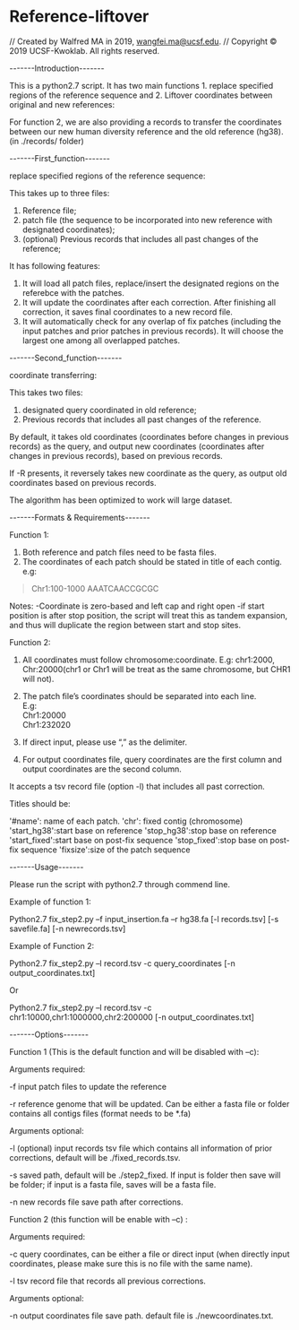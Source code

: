 # Reference-liftover

//  Created by Walfred MA in 2019, wangfei.ma@ucsf.edu.
//  Copyright © 2019 UCSF-Kwoklab. All rights reserved.


-------Introduction-------



This is a python2.7 script. It has two main functions 1. replace specified regions of the reference sequence and 2. Liftover coordinates between original and new references:

For function 2, we are also providing a records to transfer the coordinates between our new human diversity reference and the old reference (hg38). (in ./records/ folder)




-------First_function-------




replace specified regions of the reference sequence:

This takes up to three files: 
1. Reference file;
2. patch file (the sequence to be incorporated into new reference with designated coordinates);
3. (optional) Previous records that includes all past changes of the reference;

It has following features:

1.	It will load all patch files, replace/insert the designated regions on the referebce with the patches. 
2.	It will update the coordinates after each correction. After finishing all correction, it saves final coordinates to a new record file.
3.	It will automatically check for any overlap of fix patches (including the input patches and prior patches in previous records). It will choose the largest one among all overlapped patches.





-------Second_function-------

coordinate transferring:

This takes two files: 
1. designated query coordinated in old reference;  
2. Previous records that includes all past changes of the reference. 

By default, it takes old coordinates (coordinates before changes in previous records) as the query, and output new coordinates (coordinates after changes in previous records), based on previous records.

If -R presents, it reversely takes new coordinate as the query, as output old coordinates based on previous records.

The algorithm has been optimized to work will large dataset.



-------Formats & Requirements-------



Function 1:

1.	Both reference and patch files need to be fasta files. 
2.	The coordinates of each patch should be stated in title of each contig.
e.g: 

>Chr1:100-1000
AAATCAACCGCGC


Notes:
-Coordinate is zero-based and left cap and right open
-if start position is after stop position, the script will treat this as tandem expansion, and thus will duplicate the region between start and stop sites.






Function 2:

1.	All coordinates must follow chromosome:coordinate. E.g: chr1:2000, Chr:20000(chr1 or Chr1 will be treat as the same chromosome, but CHR1 will not).

2.	The patch file’s coordinates should be separated into each line. <br>
E.g: <br>
Chr1:20000 <br>
Chr1:232020

3.	If direct input, please use “,” as the delimiter. 
4.	For output coordinates file, query coordinates are the first column and output coordinates are the second column. 


It accepts a tsv record file (option -l) that includes all past correction.

Titles should be:

'#name': name of each patch.
'chr': fixed contig (chromosome)
'start_hg38':start base on reference
'stop_hg38':stop base on reference 
'start_fixed':start base on post-fix sequence
'stop_fixed':stop base on post-fix sequence
'fixsize':size of the patch sequence



-------Usage-------

Please run the script with python2.7 through commend line. 

Example of function 1:

Python2.7 fix_step2.py –f input_insertion.fa –r hg38.fa [-l records.tsv] [-s savefile.fa] [-n newrecords.tsv]

Example of Function 2:

Python2.7 fix_step2.py –l record.tsv  -c query_coordinates [-n output_coordinates.txt]

Or 

Python2.7 fix_step2.py –l record.tsv  -c chr1:10000,chr1:1000000,chr2:200000   [-n output_coordinates.txt]





-------Options-------





Function 1 (This is the default function and will be disabled with –c):

Arguments required:

-f			input patch files to update the reference

-r			reference genome that will be updated. Can be either a fasta file or folder contains all contigs files (format needs to be *.fa)

Arguments optional:

-l			(optional) input records tsv file which contains all information of prior corrections, default will be ./fixed_records.tsv.

-s			saved path, default will be ./step2_fixed. If input is folder then save will be folder; if input is a fasta file, saves will be a fasta file.

-n			new records file save path after corrections. 






Function 2 (this function will be enable with –c) :

Arguments required:

-c			query coordinates, can be either a file or direct input (when directly input coordinates, please make sure this is no file with the same name).

-l			tsv record file that records all previous corrections. 

Arguments optional:

-n			output coordinates file save path. default file is ./newcoordinates.txt.


